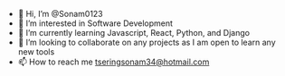 - 👋 Hi, I’m @Sonam0123
- 👀 I’m interested in Software Development
- 🌱 I’m currently learning Javascript, React, Python, and Django
- 💞️ I’m looking to collaborate on any projects as I am open to learn any new tools
- 📫 How to reach me tseringsonam34@hotmail.com

<!---
Sonam0123/Sonam0123 is a ✨ special ✨ repository because its `README.md` (this file) appears on your GitHub profile.
You can click the Preview link to take a look at your changes.
--->
